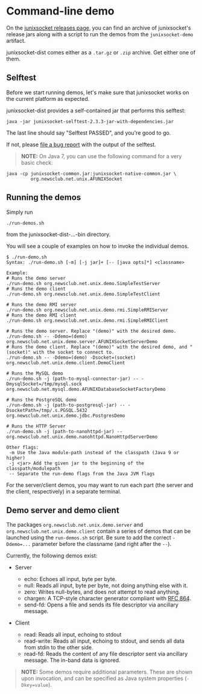 # Command-line demo

On the [junixsocket releases page](https://github.com/kohlschutter/junixsocket/releases),
you can find an archive of junixsocket's release jars along with a script to run the demos from
the `junixsocket-demo` artifact.

junixsocket-dist comes either as a `.tar.gz` or `.zip` archive. Get either one of them.

## Selftest

Before we start running demos, let's make sure that junixsocket works on the current platform
as expected.

junixsocket-dist provides a self-contained jar that performs this selftest:

    java -jar junixsocket-selftest-2.3.3-jar-with-dependencies.jar

The last line should say "Selftest PASSED", and you're good to go.

If not, please [file a bug report](https://github.com/kohlschutter/junixsocket/issues) with the
output of the selftest.

> **NOTE:** On Java 7, you can use the following command for a very basic check:
 
    java -cp junixsocket-common.jar:junixsocket-native-common.jar \
             org.newsclub.net.unix.AFUNIXSocket

## Running the demos

Simply run

    ./run-demos.sh

from the junixsocket-dist-...-bin directory.

You will see a couple of examples on how to invoke the individual demos.

    $ ./run-demo.sh 
    Syntax: ./run-demo.sh [-m] [-j jar]+ [-- [java opts]*] <classname>
    
    Example:
    # Runs the demo server
    ./run-demo.sh org.newsclub.net.unix.demo.SimpleTestServer
    # Runs the demo client
    ./run-demo.sh org.newsclub.net.unix.demo.SimpleTestClient
    
    # Runs the demo RMI server
    ./run-demo.sh org.newsclub.net.unix.demo.rmi.SimpleRMIServer
    # Runs the demo RMI client
    ./run-demo.sh org.newsclub.net.unix.demo.rmi.SimpleRMIClient
    
    # Runs the demo server. Replace "(demo)" with the desired demo.
    ./run-demo.sh -- -Ddemo=(demo) org.newsclub.net.unix.demo.server.AFUNIXSocketServerDemo
    # Runs the demo client. Replace "(demo)" with the desired demo, and "(socket)" with the socket to connect to.
    ./run-demo.sh -- -Ddemo=(demo) -Dsocket=(socket) org.newsclub.net.unix.demo.client.DemoClient
    
    # Runs the MySQL demo
    ./run-demo.sh -j (path-to-mysql-connector-jar) -- -DmysqlSocket=/tmp/mysql.sock org.newsclub.net.mysql.demo.AFUNIXDatabaseSocketFactoryDemo
    
    # Runs the PostgreSQL demo
    ./run-demo.sh -j (path-to-postgresql-jar) -- -DsocketPath=/tmp/.s.PGSQL.5432 org.newsclub.net.unix.demo.jdbc.PostgresDemo
    
    # Runs the HTTP Server
    ./run-demo.sh -j (path-to-nanohttpd-jar) -- org.newsclub.net.unix.demo.nanohttpd.NanoHttpdServerDemo
    
    Other flags:
     -m Use the Java module-path instead of the classpath (Java 9 or higher)
     -j <jar> Add the given jar to the beginning of the classpath/modulepath
     -- Separate the run-demo flags from the Java JVM flags

         
For the server/client demos, you may want to run each part (the server and the client, respectively)
in a separate terminal.

## Demo server and demo client

The packages `org.newsclub.net.unix.demo.server` and `org.newsclub.net.unix.demo.client` contain a series of
demos that can be launched using the `run-demos.sh` script. Be sure to add the correct `-Ddemo=...` parameter
before the classname (and right after the `--`).

Currently, the following demos exist:


*   Server
    * echo: Echoes all input, byte per byte.
    * null: Reads all input, byte per byte, not doing anything else with it.
    * zero: Writes null-bytes, and does not attempt to read anything.
    * chargen: A TCP-style character generator compliant with [RFC 864](https://tools.ietf.org/html/rfc864).
    * send-fd: Opens a file and sends its file descriptor via ancillary message.
     
     
*   Client
    * read: Reads all input, echoing to stdout
    * read-write: Reads all input, echoing to stdout, and sends all data from stdin to the other side.
    * read-fd: Reads the content of any file descriptor sent via ancillary message. The in-band data is ignored.

> **NOTE:** Some demos require additional parameters. These are shown upon invocation, and can be
specified as Java system properties (`-Dkey=value`).
